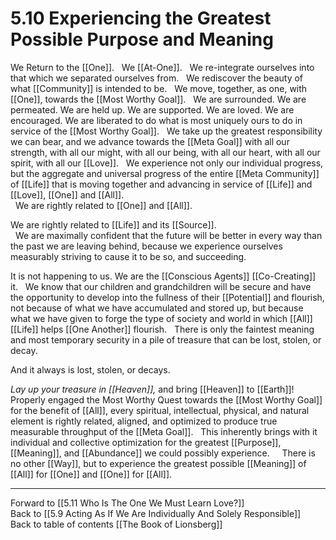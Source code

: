 # 5.10 Experiencing the Greatest Possible Purpose and Meaning

We Return to the [[One]]. 
 
We [[At-One]]. 
 
We re-integrate ourselves into that which we separated ourselves from. 
 
We rediscover the beauty of what [[Community]] is intended to be. 
 
We move, together, as one, with [[One]], towards the [[Most Worthy Goal]]. 
 
We are surrounded. We are permeated. We are held up. We are supported. We are loved. We are encouraged. We are liberated to do what is most uniquely ours to do in service of the [[Most Worthy Goal]]. 
 
We take up the greatest responsibility we can bear, and we advance towards the [[Meta Goal]] with all our strength, with all our might, with all our being, with all our heart, with all our spirit, with all our [[Love]]. 
 
We experience not only our individual progress, but the aggregate and universal progress of the entire [[Meta Community]] of [[Life]] that is moving together and advancing in service of [[Life]] and [[Love]], [[One]] and [[All]].  
 
We are rightly related to [[One]] and [[All]].  

We are rightly related to [[Life]] and its [[Source]].  
 
We are maximally confident that the future will be better in every way than the past we are leaving behind, because we experience ourselves measurably striving to cause it to be so, and succeeding. 

It is not happening to us. We are the [[Conscious Agents]] [[Co-Creating]] it. 
 
We know that our children and grandchildren will be secure and have the opportunity to develop into the fullness of their [[Potential]] and flourish, not because of what we have accumulated and stored up, but because what we have given to forge the type of society and world in which [[All]] [[Life]] helps [[One Another]] flourish.
 
There is only the faintest meaning and most temporary security in a pile of treasure that can be lost, stolen, or decay. 

And it always is lost, stolen, or decays. 

_Lay up your treasure in [[Heaven]],_ and bring [[Heaven]] to [[Earth]]!
 
Properly engaged the Most Worthy Quest towards the [[Most Worthy Goal]] for the benefit of [[All]], every spiritual, intellectual, physical, and natural element is rightly related, aligned, and optimized to produce true measurable throughput of the [[Meta Goal]].
 
This inherently brings with it individual and collective optimization for the greatest [[Purpose]], [[Meaning]], and [[Abundance]] we could possibly experience.  
 
There is no other [[Way]], but to experience the greatest possible [[Meaning]] of [[All]] for [[One]] and [[One]] for [[All]]. 

___

Forward to [[5.11 Who Is The One We Must Learn Love?]]      
Back to [[5.9 Acting As If We Are Individually And Solely Responsible]]      
Back to table of contents [[The Book of Lionsberg]]  

